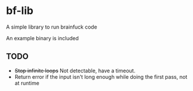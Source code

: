 # bf-lib

A simple library to run brainfuck code

An example binary is included

## TODO

- ~~Stop infinite loops~~ Not detectable, have a timeout.
- Return error if the input isn't long enough while doing the first pass, not at runtime
